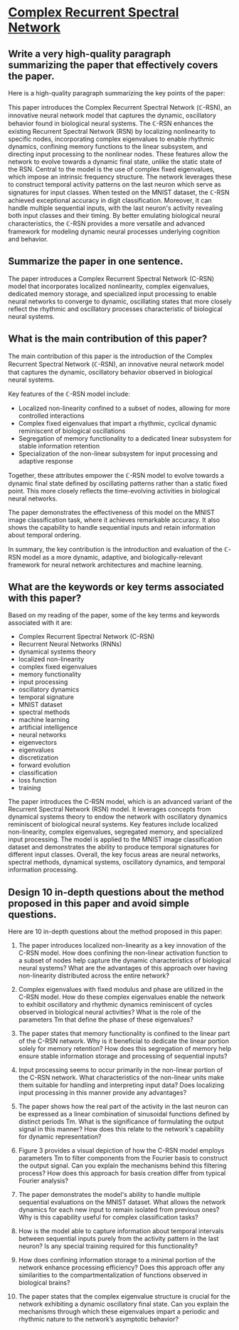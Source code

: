# [Complex Recurrent Spectral Network](https://arxiv.org/abs/2312.07296)

## Write a very high-quality paragraph summarizing the paper that effectively covers the paper.

 Here is a high-quality paragraph summarizing the key points of the paper:

This paper introduces the Complex Recurrent Spectral Network ($\mathbb{C}$-RSN), an innovative neural network model that captures the dynamic, oscillatory behavior found in biological neural systems. The $\mathbb{C}$-RSN enhances the existing Recurrent Spectral Network (RSN) by localizing nonlinearity to specific nodes, incorporating complex eigenvalues to enable rhythmic dynamics, confining memory functions to the linear subsystem, and directing input processing to the nonlinear nodes. These features allow the network to evolve towards a dynamic final state, unlike the static state of the RSN. Central to the model is the use of complex fixed eigenvalues, which impose an intrinsic frequency structure. The network leverages these to construct temporal activity patterns on the last neuron which serve as signatures for input classes. When tested on the MNIST dataset, the $\mathbb{C}$-RSN achieved exceptional accuracy in digit classification. Moreover, it can handle multiple sequential inputs, with the last neuron's activity revealing both input classes and their timing. By better emulating biological neural characteristics, the $\mathbb{C}$-RSN provides a more versatile and advanced framework for modeling dynamic neural processes underlying cognition and behavior.


## Summarize the paper in one sentence.

 The paper introduces a Complex Recurrent Spectral Network (C-RSN) model that incorporates localized nonlinearity, complex eigenvalues, dedicated memory storage, and specialized input processing to enable neural networks to converge to dynamic, oscillating states that more closely reflect the rhythmic and oscillatory processes characteristic of biological neural systems.


## What is the main contribution of this paper?

 The main contribution of this paper is the introduction of the Complex Recurrent Spectral Network ($\mathbb{C}$-RSN), an innovative neural network model that captures the dynamic, oscillatory behavior observed in biological neural systems. 

Key features of the $\mathbb{C}$-RSN model include:

- Localized non-linearity confined to a subset of nodes, allowing for more controlled interactions
- Complex fixed eigenvalues that impart a rhythmic, cyclical dynamic reminiscent of biological oscillations
- Segregation of memory functionality to a dedicated linear subsystem for stable information retention
- Specialization of the non-linear subsystem for input processing and adaptive response

Together, these attributes empower the $\mathbb{C}$-RSN model to evolve towards a dynamic final state defined by oscillating patterns rather than a static fixed point. This more closely reflects the time-evolving activities in biological neural networks.

The paper demonstrates the effectiveness of this model on the MNIST image classification task, where it achieves remarkable accuracy. It also shows the capability to handle sequential inputs and retain information about temporal ordering.

In summary, the key contribution is the introduction and evaluation of the $\mathbb{C}$-RSN model as a more dynamic, adaptive, and biologically-relevant framework for neural network architectures and machine learning.


## What are the keywords or key terms associated with this paper?

 Based on my reading of the paper, some of the key terms and keywords associated with it are:

- Complex Recurrent Spectral Network (C-RSN)
- Recurrent Neural Networks (RNNs) 
- dynamical systems theory
- localized non-linearity
- complex fixed eigenvalues
- memory functionality
- input processing
- oscillatory dynamics
- temporal signature
- MNIST dataset
- spectral methods
- machine learning
- artificial intelligence
- neural networks
- eigenvectors
- eigenvalues
- discretization
- forward evolution
- classification
- loss function
- training

The paper introduces the C-RSN model, which is an advanced variant of the Recurrent Spectral Network (RSN) model. It leverages concepts from dynamical systems theory to endow the network with oscillatory dynamics reminiscent of biological neural systems. Key features include localized non-linearity, complex eigenvalues, segregated memory, and specialized input processing. The model is applied to the MNIST image classification dataset and demonstrates the ability to produce temporal signatures for different input classes. Overall, the key focus areas are neural networks, spectral methods, dynamical systems, oscillatory dynamics, and temporal information processing.


## Design 10 in-depth questions about the method proposed in this paper and avoid simple questions.

 Here are 10 in-depth questions about the method proposed in this paper:

1. The paper introduces localized non-linearity as a key innovation of the C-RSN model. How does confining the non-linear activation function to a subset of nodes help capture the dynamic characteristics of biological neural systems? What are the advantages of this approach over having non-linearity distributed across the entire network?

2. Complex eigenvalues with fixed modulus and phase are utilized in the C-RSN model. How do these complex eigenvalues enable the network to exhibit oscillatory and rhythmic dynamics reminiscent of cycles observed in biological neural activities? What is the role of the parameters Tm that define the phase of these eigenvalues?  

3. The paper states that memory functionality is confined to the linear part of the C-RSN network. Why is it beneficial to dedicate the linear portion solely for memory retention? How does this segregation of memory help ensure stable information storage and processing of sequential inputs?

4. Input processing seems to occur primarily in the non-linear portion of the C-RSN network. What characteristics of the non-linear units make them suitable for handling and interpreting input data? Does localizing input processing in this manner provide any advantages?

5. The paper shows how the real part of the activity in the last neuron can be expressed as a linear combination of sinusoidal functions defined by distinct periods Tm. What is the significance of formulating the output signal in this manner? How does this relate to the network's capability for dynamic representation?

6. Figure 3 provides a visual depiction of how the C-RSN model employs parameters Tm to filter components from the Fourier basis to construct the output signal. Can you explain the mechanisms behind this filtering process? How does this approach for basis creation differ from typical Fourier analysis?

7. The paper demonstrates the model's ability to handle multiple sequential evaluations on the MNIST dataset. What allows the network dynamics for each new input to remain isolated from previous ones? Why is this capability useful for complex classification tasks?  

8. How is the model able to capture information about temporal intervals between sequential inputs purely from the activity pattern in the last neuron? Is any special training required for this functionality?

9. How does confining information storage to a minimal portion of the network enhance processing efficiency? Does this approach offer any similarities to the compartmentalization of functions observed in biological brains?

10. The paper states that the complex eigenvalue structure is crucial for the network exhibiting a dynamic oscillatory final state. Can you explain the mechanisms through which these eigenvalues impart a periodic and rhythmic nature to the network’s asymptotic behavior?
